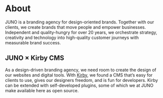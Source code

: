 # About
JUNO is a branding agency for design-oriented brands. Together with our clients, we create brands that move people and empower businesses. Independent and quality-hungry for over 20 years, we orchestrate strategy, creativity and technology into high-quality customer journeys with measurable brand success.

## JUNO × Kirby CMS
As a design-driven branding agency, we need room to create the design of our websites and digital tools. With [Kirby](https://getkirby.com), we found a CMS that’s easy for clients to use, gives our designers freedom, and is fun for developers. Kirby can be extended with self-developed plugins, some of which we at JUNO make available here as open source.
